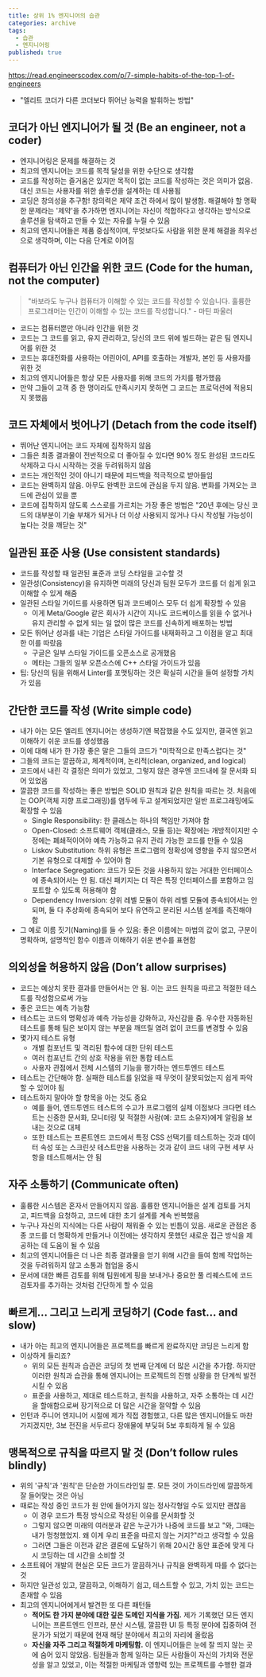 ```yaml
---
title: 상위 1% 엔지니어의 습관
categories: archive
tags:
  - 습관
  - 엔지니어링
published: true
---
```

https://read.engineerscodex.com/p/7-simple-habits-of-the-top-1-of-engineers

- "엘리트 코더가 다른 코더보다 뛰어난 능력을 발휘하는 방법"

## 코더가 아닌 엔지니어가 될 것 (Be an engineer, not a coder)

- 엔지니어링은 문제를 해결하는 것
- 최고의 엔지니어는 코드를 목적 달성을 위한 수단으로 생각함
- 코드를 작성하는 즐거움은 있지만 목적이 없는 코드를 작성하는 것은 의미가 없음. 대신 코드는 사용자를 위한 솔루션을 설계하는 데 사용됨
- 코딩은 창의성을 추구함! 창의력은 제약 조건 하에서 많이 발생함. 해결해야 할 명확한 문제라는 '제약'을 추가하면 엔지니어는 자신이 적합하다고 생각하는 방식으로 솔루션을 탐색하고 만들 수 있는 자유를 누릴 수 있음
- 최고의 엔지니어들은 제품 중심적이며, 무엇보다도 사람을 위한 문제 해결을 최우선으로 생각하며, 이는 다음 단계로 이어짐

## 컴퓨터가 아닌 인간을 위한 코드 (Code for the human, not the computer)

> "바보라도 누구나 컴퓨터가 이해할 수 있는 코드를 작성할 수 있습니다. 훌륭한 프로그래머는 인간이 이해할 수 있는 코드를 작성합니다." - 마틴 파울러

- 코드는 컴퓨터뿐만 아니라 인간을 위한 것
- 코드는 그 코드를 읽고, 유지 관리하고, 당신의 코드 위에 빌드하는 같은 팀 엔지니어를 위한 것
- 코드는 휴대전화를 사용하는 어린아이, API를 호출하는 개발자, 본인 등 사용자를 위한 것
- 최고의 엔지니어들은 항상 모든 사용자를 위해 코드의 가치를 평가했음
- 만약 그들이 고객 중 한 명이라도 만족시키지 못하면 그 코드는 프로덕션에 적용되지 못했음

## 코드 자체에서 벗어나기 (Detach from the code itself)

- 뛰어난 엔지니어는 코드 자체에 집착하지 않음
- 그들은 최종 결과물이 전반적으로 더 좋아질 수 있다면 90% 정도 완성된 코드라도 삭제하고 다시 시작하는 것을 두려워하지 않음
- 코드는 개인적인 것이 아니기 때문에 피드백을 적극적으로 받아들임
- 코드는 완벽하지 않음. 아무도 완벽한 코드에 관심을 두지 않음. 변화를 가져오는 코드에 관심이 있을 뿐
- 코드에 집착하지 않도록 스스로를 가르치는 가장 좋은 방법은 "20년 후에는 당신 코드의 대부분이 기술 부채가 되거나 더 이상 사용되지 않거나 다시 작성될 가능성이 높다는 것을 깨닫는 것"

## 일관된 표준 사용 (Use consistent standards)

- 코드를 작성할 때 일관된 표준과 코딩 스타일을 고수할 것
- 일관성(Consistency)을 유지하면 미래의 당신과 팀원 모두가 코드를 더 쉽게 읽고 이해할 수 있게 해줌
- 일관된 스타일 가이드를 사용하면 팀과 코드베이스 모두 더 쉽게 확장할 수 있음
    - 이게 Meta/Google 같은 회사가 시간이 지나도 코드베이스를 읽을 수 없거나 유지 관리할 수 없게 되는 일 없이 많은 코드를 신속하게 배포하는 방법
- 모든 뛰어난 성과를 내는 기업은 스타일 가이드를 내재화하고 그 이점을 알고 최대한 이를 따랐음
    - 구글은 일부 스타일 가이드를 오픈소스로 공개했음
    - 메타는 그들의 일부 오픈소스에 C++ 스타일 가이드가 있음
- 팁: 당신의 팀을 위해서 Linter를 포맷팅하는 것은 확실히 시간을 들여 설정할 가치가 있음

## 간단한 코드를 작성 (Write simple code)

- 내가 아는 모든 엘리트 엔지니어는 생성하기엔 복잡했을 수도 있지만, 결국엔 읽고 이해하기 쉬운 코드를 생성했음
- 이에 대해 내가 한 가장 좋은 말은 그들의 코드가 "미학적으로 만족스럽다는 것"
- 그들의 코드는 깔끔하고, 체계적이며, 논리적(clean, organized, and logical)
- 코드에서 내린 각 결정은 의미가 있었고, 그렇지 않은 경우엔 코드내에 잘 문서화 되어 있었음
- 깔끔한 코드를 작성하는 좋은 방법은 SOLID 원칙과 같은 원칙을 따르는 것. 처음에는 OOP(객체 지향 프로그래밍)를 염두에 두고 설계되었지만 일반 프로그래밍에도 확장할 수 있음
    - Single Responsibility: 한 클래스는 하나의 책임만 가져야 함
    - Open-Closed: 소프트웨어 객체(클래스, 모듈 등)는 확장에는 개방적이지만 수정에는 폐쇄적이어야 예측 가능하고 유지 관리 가능한 코드를 만들 수 있음
    - Liskov Substitution: 하위 유형은 프로그램의 정확성에 영향을 주지 않으면서 기본 유형으로 대체할 수 있어야 함
    - Interface Segregation: 코드가 모든 것을 사용하지 않는 거대한 인터페이스에 종속되어서는 안 됨. 대신 패키지는 더 작은 특정 인터페이스를 포함하고 임포트할 수 있도록 허용해야 함
    - Dependency Inversion: 상위 레벨 모듈이 하위 레벨 모듈에 종속되어서는 안 되며, 둘 다 추상화에 종속되어 보다 유연하고 분리된 시스템 설계를 촉진해야 함
- 그 예로 이름 짓기(Naming)를 들 수 있음: 좋은 이름에는 마법의 값이 없고, 구분이 명확하며, 설명적인 함수 이름과 이해하기 쉬운 변수를 표현함

## 의외성을 허용하지 않음 (Don’t allow surprises)

- 코드는 예상치 못한 결과를 만들어서는 안 됨. 이는 코드 원칙을 따르고 적절한 테스트를 작성함으로써 가능
- 좋은 코드는 예측 가능함
- 테스트는 코드의 명확성과 예측 가능성을 강화하고, 자신감을 줌. 우수한 자동화된 테스트를 통해 팀은 보이지 않는 부분을 깨뜨릴 염려 없이 코드를 변경할 수 있음
- 몇가지 테스트 유형
    - 개별 컴포넌트 및 격리된 함수에 대한 단위 테스트
    - 여러 컴포넌트 간의 상호 작용을 위한 통합 테스트
    - 사용자 관점에서 전체 시스템의 기능을 평가하는 엔드투엔드 테스트
- 테스트는 간단해야 함. 실패한 테스트를 읽었을 때 무엇이 잘못되었는지 쉽게 파악할 수 있어야 됨
- 테스트하지 말아야 할 항목을 아는 것도 중요
    - 예를 들어, 엔드투엔드 테스트의 수고가 프로그램의 실제 이점보다 크다면 테스트는 신중한 문서화, 모니터링 및 적절한 사람(예: 코드 소유자)에게 알림을 보내는 것으로 대체
    - 또한 테스트는 프론트엔드 코드에서 특정 CSS 선택기를 테스트하는 것과 데이터 속성 또는 스크린샷 테스트만을 사용하는 것과 같이 코드 내의 구현 세부 사항을 테스트해서는 안 됨

## 자주 소통하기 (Communicate often)

- 훌륭한 시스템은 혼자서 만들어지지 않음. 훌륭한 엔지니어들은 설계 검토를 거치고, 피드백을 요청하고, 코드에 대한 초기 설계를 계속 반복했음
- 누구나 자신의 지식에는 다른 사람이 채워줄 수 있는 빈틈이 있음. 새로운 관점은 종종 코드를 더 명확하게 만들거나 이전에는 생각하지 못했던 새로운 접근 방식을 제공하는 데 도움이 될 수 있음
- 최고의 엔지니어들은 더 나은 최종 결과물을 얻기 위해 시간을 들여 함께 작업하는 것을 두려워하지 않고 소통과 협업을 중시
- 문서에 대한 빠른 검토를 위해 팀원에게 핑을 보내거나 중요한 풀 리퀘스트에 코드 검토자를 추가하는 것처럼 간단하게 할 수 있음

## 빠르게... 그리고 느리게 코딩하기 (Code fast… and slow)

- 내가 아는 최고의 엔지니어들은 프로젝트를 빠르게 완료하지만 코딩은 느리게 함
- 이상하게 들리죠?
    - 위의 모든 원칙과 습관은 코딩의 첫 번째 단계에 더 많은 시간을 추가함. 하지만 이러한 원칙과 습관을 통해 엔지니어는 프로젝트의 진행 상황을 한 단계씩 발전시킬 수 있음
    - 표준을 사용하고, 제대로 테스트하고, 원칙을 사용하고, 자주 소통하는 데 시간을 할애함으로써 장기적으로 더 많은 시간을 절약할 수 있음
- 인턴과 주니어 엔지니어 시절에 제가 직접 경험했고, 다른 많은 엔지니어들도 마찬가지겠지만, 3보 전진을 서두르다 장애물에 부딪혀 5보 후퇴하게 될 수 있음

## 맹목적으로 규칙을 따르지 말 것 (Don’t follow rules blindly)

- 위의 '규칙'과 '원칙'은 단순한 가이드라인일 뿐. 모든 것이 가이드라인에 깔끔하게 잘 들어맞는 것은 아님
- 때로는 작성 중인 코드가 원 안에 들어가지 않는 정사각형일 수도 있지만 괜찮음
    - 이 경우 코드가 특정 방식으로 작성된 이유를 문서화할 것
    - 그렇지 않으면 미래의 여러분과 같은 누군가가 나중에 코드를 보고 "와, 그때는 내가 멍청했었지. 왜 이게 우리 표준을 따르지 않는 거지?"라고 생각할 수 있음
    - 그러면 그들은 이전과 같은 결론에 도달하기 위해 20시간 동안 표준에 맞게 다시 코딩하는 데 시간을 소비할 것
- 소프트웨어 개발의 현실은 모든 코드가 깔끔하거나 규칙을 완벽하게 따를 수 없다는 것
- 하지만 일관성 있고, 깔끔하고, 이해하기 쉽고, 테스트할 수 있고, 가치 있는 코드는 존재할 수 있음
- 최고의 엔지니어에게서 발견한 또 다른 패턴들
    - **적어도 한 가지 분야에 대한 깊은 도메인 지식을 가짐.** 제가 기록했던 모든 엔지니어는 프론트엔드 인프라, 분산 시스템, 깔끔한 UI 등 특정 분야에 집중하여 전문가가 되었기 때문에 현재 해당 분야에서 최고의 자리에 올랐음
    - **자신을 자주 그리고 적절하게 마케팅함.** 이 엔지니어들은 눈에 잘 띄지 않는 곳에 숨어 있지 않았음. 팀원들과 함께 일하는 모든 사람들이 자신의 가치와 전문성을 알고 있었고, 이는 적절한 마케팅과 영향력 있는 프로젝트를 수행한 결과